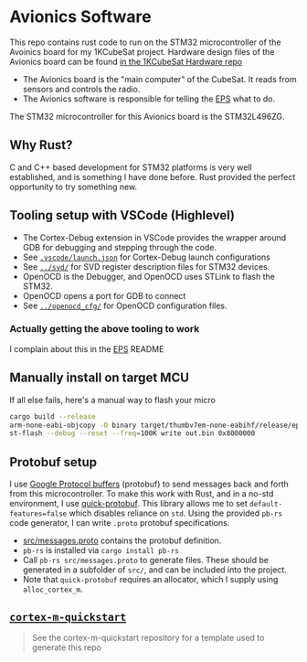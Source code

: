 # Avionics Software

This repo contains rust code to run on the STM32 microcontroller of the Avoinics board for my 1KCubeSat project. Hardware design files of the Avionics board can be found [in the 1KCubeSat Hardware repo](https://github.com/rgw3d/1KCubeSat_Hardware/tree/master/avionics_board)

- The Avionics board is the "main computer" of the CubeSat. It reads from sensors and controls the radio.
- The Avionics software is responsible for telling the [EPS](../eps) what to do.

The STM32 microcontroller for this Avionics board is the STM32L496ZG.

## Why Rust?

C and C++ based development for STM32 platforms is very well established, and is something I have done before. Rust provided the perfect opportunity to try something new.

## Tooling setup with VSCode (Highlevel)

- The Cortex-Debug extension in VSCode provides the wrapper around GDB for debugging and stepping through the code.
- See [`.vscode/launch.json`](.vscode/launch.json) for Cortex-Debug launch configurations
- See [`../svd/`](../svd/README.md) for SVD register description files for STM32 devices.
- OpenOCD is the Debugger, and OpenOCD uses STLink to flash the STM32.
- OpenOCD opens a port for GDB to connect
- See [`../openocd_cfg/`](../openocd_cfg/README.md) for OpenOCD configuration files.

### Actually getting the above tooling to work

I complain about this in the [EPS](../eps) README

## Manually install on target MCU

If all else fails, here's a manual way to flash your micro

```bash
cargo build --release
arm-none-eabi-objcopy -O binary target/thumbv7em-none-eabihf/release/eps out.bin
st-flash --debug --reset --freq=100K write out.bin 0x8000000
```

## Protobuf setup

I use [Google Protocol buffers](https://developers.google.com/protocol-buffers/) (protobuf) to send messages back and forth from this microcontroller.
To make this work with Rust, and in a no-std environment, I use [quick-protobuf](https://github.com/tafia/quick-protobuf). This library allows me to set `default-features=false` which disables reliance on `std`. Using the provided `pb-rs` code generator, I can write `.proto` protobuf specifications.

- [src/messages.proto](src/messages.proto) contains the protobuf definition.
- `pb-rs` is installed via `cargo install pb-rs`
- Call `pb-rs src/messages.proto` to generate files. These should be generated in a subfolder of `src/`, and can be included into the project.
- Note that `quick-protobuf` requires an allocator, which I supply using `alloc_cortex_m`.

## [`cortex-m-quickstart`](https://github.com/rust-embedded/cortex-m-quickstart)

> See the cortex-m-quickstart repository for a template used to generate this repo
